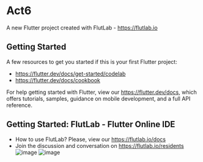 # Act6

A new Flutter project created with FlutLab - https://flutlab.io

## Getting Started

A few resources to get you started if this is your first Flutter project:

- https://flutter.dev/docs/get-started/codelab
- https://flutter.dev/docs/cookbook

For help getting started with Flutter, view our
https://flutter.dev/docs, which offers tutorials,
samples, guidance on mobile development, and a full API reference.

## Getting Started: FlutLab - Flutter Online IDE

- How to use FlutLab? Please, view our https://flutlab.io/docs
- Join the discussion and conversation on https://flutlab.io/residents
![image](https://github.com/vivizsi/Act6/assets/144732898/670e49fa-1a8d-4622-a5a2-870a038ffc6f)
![image](https://github.com/vivizsi/Act6/assets/144732898/9eb5df57-9f45-451b-8d80-c19f9f574845)

